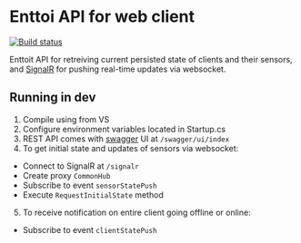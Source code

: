 # Enttoi API for web client

[![Build status](https://ci.appveyor.com/api/projects/status/mi0xgwxrpo7kburj/branch/master?svg=true)](https://ci.appveyor.com/project/jenyayel/enttoi-api-dotnet/branch/master)

Enttoit API for retreiving current persisted state of clients and their sensors, and [SignalR](https://github.com/SignalR/SignalR) for pushing real-time updates via websocket. 

## Running in dev

1. Compile using from VS 
2. Configure environment variables located in Startup.cs
3. REST API comes with [swagger](http://swagger.io/) UI at `/swagger/ui/index` 
4. To get initial state and updates of sensors via websocket:
  * Connect to SignalR at ```/signalr```
  * Create proxy ```CommonHub```
  * Subscribe to event ```sensorStatePush```
  * Execute ```RequestInitialState``` method

5. To receive notification on entire client going offline or online:
  * Subscribe to event ```clientStatePush```



